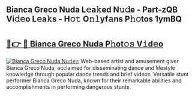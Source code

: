 ## Bianca Greco Nuda L𝚎a𝚔ed N𝚞𝚍e - Part-zQB Vi𝚍𝚎o L𝚎a𝚔s - H𝚘𝚝 O𝚗𝚕yf𝚊ns P𝚑𝚘tos 1ymBQ

# <h2><a href="http://kf7lb2.oniu.top/?m=Bianca+Greco+Nuda">🔗👉 🔴 Bianca Greco Nuda P𝚑ot𝚘𝚜 V𝚒d𝚎o</a></h2>

[![Bianca Greco Nuda Nu𝚍e𝚜](https://i.imgur.com/0qMVB7G.gif)](http://kf7lb2.oniu.top/?m=Bianca+Greco+Nuda)
Web-based artist and amusement giver Bianca Greco Nuda, acclaimed for disseminating dance and lifestyle knowledge through popular dance trends and brief videos. Versatile stunt performer Bianca Greco Nuda, known for their remarkable abilities and accomplishments in performing dangerous stunts.  
